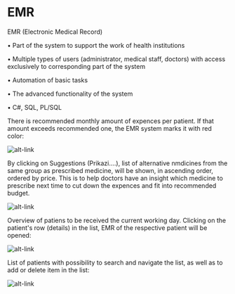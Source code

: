 EMR
===

EMR (Electronic Medical Record)

•	Part of the system to support the work of health institutions

•	Multiple types of users (administrator, medical staff, doctors) with access exclusively to corresponding part of the system

•	Automation of basic tasks 

•	The advanced functionality of the system 

•	C#, SQL, PL/SQL


There is recommended monthly amount of expences per patient. If that amount exceeds recommended one, the EMR system marks it with red color:

![alt-link](https://raw.githubusercontent.com/jelenans/EMR/master/pic1.png)

By clicking on Suggestions (Prikazi....), list of alternative nmdicines from the same group as prescribed medicine, will be shown, in ascending order, ordered by price. This is to help doctors have an insight which medicine to prescribe next time to cut down the expences and fit into recommended budget.

![alt-link](https://raw.githubusercontent.com/jelenans/EMR/master/pic2.png)

Overview of patiens to be received the current working day. Clicking on the patient's row (details) in the list, EMR of the respective patient will be opened:

![alt-link](https://raw.githubusercontent.com/jelenans/EMR/master/pic3.png)

List of patients with possibility to search and navigate the list, as well as to add or delete item in the list:

![alt-link](https://raw.githubusercontent.com/jelenans/EMR/master/pic4.png)
